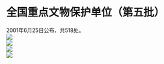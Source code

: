 # 全国重点文物保护单位（第五批）  

2001年6月25日公布，共518处。  
![](https://raw.gitmirror.com/szqq0512/Pic/main/img/202201212043983.jpg)  
![](https://raw.gitmirror.com/szqq0512/Pic/main/img/202201212043984.jpg)  
![](https://raw.gitmirror.com/szqq0512/Pic/main/img/202201212043985.jpg)  
![](https://raw.gitmirror.com/szqq0512/Pic/main/img/202201212043982.jpg)  
<!-- Last processed: 2025-07-22 03:44:31 -->
